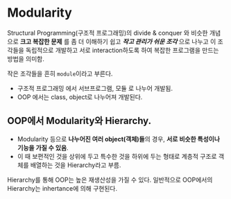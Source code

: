 # Modularity

Structural Programming(구조적 프로그래밍)의 divide & conquer 와 비슷한 개념으로 **크고 복잡한 문제** 를 좀 더 이해하기 쉽고 ***작고 관리가 쉬운 조각*** 으로 나누고 이 조각들을 독립적으로 개발하고 서로 interaction하도록 하여 복잡한 프로그램을 만드는 방법을 의미함.  
  
작은 조각들을 흔히 `module`이라고 부른다. 

* 구조적 프로그래밍 에서 서브프로그램, 모듈 로 나누어 개발됨.
* OOP 에서는 class, object로 나누어져 개발된다.

## OOP에서 Modularity와 Hierarchy.

- Modularity 등으로 **나누어진 여러 object(객체)들**의 경우, **서로 비슷한 특성이나 기능을 가질 수 있음**.
- 이 때 보편적인 것을 상위에 두고 특수한 것을 하위에 두는 형태로 계층적 구조로 객체를 배열하는 것을 Hierarchy라고 부름.

Hierarchy를 통해 OOP는 높은 재생산성을 가질 수 있다. 일반적으로 OOP에서의 Hierarchy는 inhertance에 의해 구현된다.